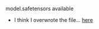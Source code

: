 model.safetensors available
- I think I overwrote the file...
[here](https://drive.google.com/file/d/1-1p_dZSl1Rog3sSRCMScg1op8jB0KP-m/view?usp=sharing)